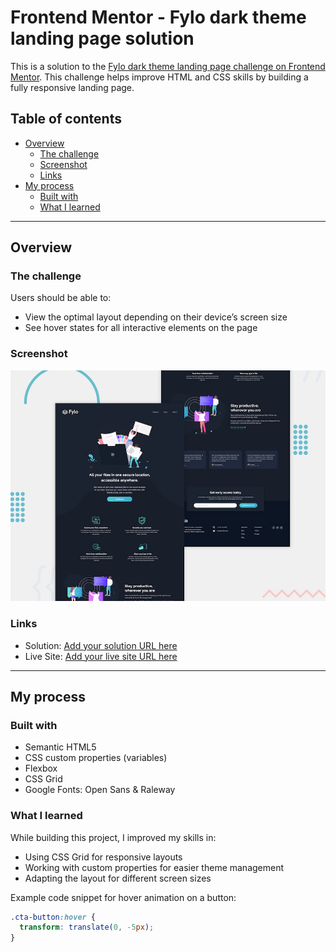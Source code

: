# Frontend Mentor - Fylo dark theme landing page solution

This is a solution to the [Fylo dark theme landing page challenge on Frontend Mentor](https://www.frontendmentor.io/challenges/fylo-dark-theme-landing-page-5ca5f2d21e82137ec91a50fd). This challenge helps improve HTML and CSS skills by building a fully responsive landing page.

## Table of contents

- [Overview](#overview)
  - [The challenge](#the-challenge)
  - [Screenshot](#screenshot)
  - [Links](#links)
- [My process](#my-process)
  - [Built with](#built-with)
  - [What I learned](#what-i-learned)


---

## Overview

### The challenge

Users should be able to:

- View the optimal layout depending on their device’s screen size
- See hover states for all interactive elements on the page

### Screenshot

![Fylo Dark Theme Screenshot](./design/desktop-preview.jpg)



### Links

- Solution: [Add your solution URL here](https://your-solution-url.com)
- Live Site: [Add your live site URL here](https://your-live-site-url.com)

---

## My process

### Built with

- Semantic HTML5
- CSS custom properties (variables)
- Flexbox
- CSS Grid
- Google Fonts: Open Sans & Raleway

### What I learned

While building this project, I improved my skills in:

- Using CSS Grid for responsive layouts
- Working with custom properties for easier theme management
- Adapting the layout for different screen sizes

Example code snippet for hover animation on a button:

```css
.cta-button:hover {
  transform: translate(0, -5px);
}

